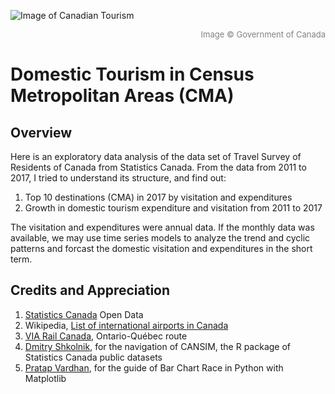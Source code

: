 ![Image of Canadian Tourism](https://github.com/vcai01/domestic_tourism_CMA/blob/master/banner-eng_gov_CAN.jpg)
<div align="right"><font color=grey size=2>Image © Government of Canada</font></div>

# Domestic Tourism in Census Metropolitan Areas (CMA)

## Overview

Here is an exploratory data analysis of the data set of Travel Survey of Residents of Canada from Statistics Canada. From the data from 2011 to 2017, I tried to understand its structure, and find out:
    
1. Top 10 destinations (CMA) in 2017 by visitation and expenditures
2. Growth in domestic tourism expenditure and visitation from 2011 to 2017

The visitation and expenditures were annual data. If the monthly data was available, we may use time series models to analyze the trend and cyclic patterns and forcast the domestic visitation and expenditures in the short term.

## Credits and Appreciation

1. <a href="https://www150.statcan.gc.ca/n1//en/type/data?MM=1">Statistics Canada</a> Open Data
2. Wikipedia, <a href="https://en.wikipedia.org/wiki/List_of_international_airports_in_Canada">List of international airports in Canada</a>
3. <a href="https://www.viarail.ca/en/explore-our-destinations/trains/ontario-and-quebec">VIA Rail Canada</a>, Ontario-Québec route
4. <a href="https://www.dshkol.com/">Dmitry Shkolnik</a>, for the navigation of CANSIM, the R package of Statistics Canada public datasets
5. <a href="https://towardsdatascience.com/bar-chart-race-in-python-with-matplotlib-8e687a5c8a41">Pratap Vardhan</a>, for the guide of Bar Chart Race in Python with Matplotlib

